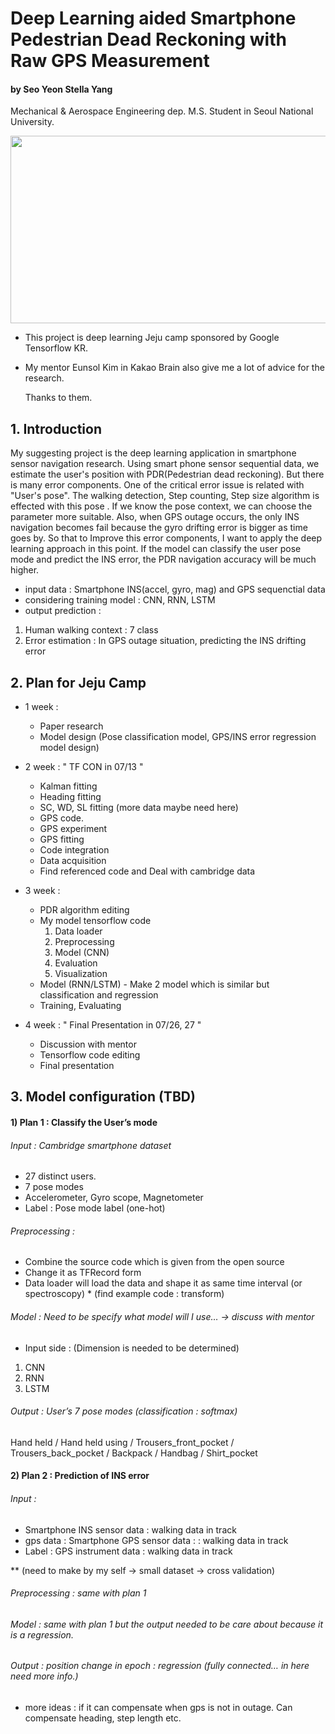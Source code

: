 

Deep Learning aided Smartphone Pedestrian Dead Reckoning with Raw GPS Measurement
======================================================
#### by Seo Yeon Stella Yang
Mechanical & Aerospace Engineering dep. M.S. Student in Seoul National University.






<img width="900" height="300" src = https://user-images.githubusercontent.com/10994112/42506381-b99237c8-847c-11e8-8ce0-07d87fbed14b.png></img>


- This project is deep learning Jeju camp sponsored by Google Tensorflow KR.

- My mentor Eunsol Kim in Kakao Brain also give me a lot of advice for the research.

   Thanks to them.

## 1. Introduction
My suggesting project is the deep learning application in smartphone sensor navigation research. Using smart phone sensor sequential data, we estimate the user's position with PDR(Pedestrian dead reckoning). But there is many error components. One of the critical error issue is related with "User's pose". The walking detection, Step counting, Step size algorithm is effected with this pose . If we know the pose context, we can choose the parameter more suitable. Also, when GPS outage occurs, the only INS navigation becomes fail because the gyro drifting error is bigger as time goes by. So that to Improve this error components, I want to apply the deep learning approach in this point.
If the model can classify the user pose mode and predict the INS error, the PDR navigation accuracy will be much higher. 

* input data : Smartphone INS(accel, gyro, mag) and GPS sequenctial data
* considering training model : CNN, RNN, LSTM
* output prediction : 
1) Human walking context : 7 class
2) Error estimation : In GPS outage situation, predicting the INS drifting error

## 2. Plan for Jeju Camp

* 1 week : 
	- Paper research 
    - Model design
      (Pose classification model, GPS/INS error regression model design)
* 2 week : 
     " TF CON in 07/13 "
    - Kalman fitting
    - Heading fitting
    - SC, WD, SL fitting (more data maybe need here) 
    - GPS code.
    - GPS experiment
    - GPS fitting
    - Code integration
    - Data acquisition
    - Find referenced code and Deal with cambridge data
* 3 week :
    - PDR algorithm editing
    - My model tensorflow code
      1)	Data loader
      2)	Preprocessing
      3)	Model (CNN)
      4)	Evaluation
      5)	Visualization
     - 	Model (RNN/LSTM)
      - Make 2 model which is similar but classification and regression
     - Training, Evaluating
      
* 4 week :	" Final Presentation in 07/26, 27 "
     - Discussion with mentor
     - Tensorflow code editing
     - Final presentation

## 3. Model configuration (TBD)

#### 1)	Plan 1 : Classify the User’s mode
###### Input : Cambridge smartphone dataset 
-	27 distinct users.
-	7 pose modes
-	Accelerometer, Gyro scope, Magnetometer 
-	Label : Pose mode label (one-hot)
###### Preprocessing : 
-	Combine the source code which is given from the open source
-	Change it as TFRecord form 
-	Data loader will load the data and shape it as same time interval (or spectroscopy) * (find example code : transform)
###### Model : Need to be specify what model will I use… -> discuss with mentor
-	Input side : (Dimension is needed to be determined)
  1)	CNN
  2)	RNN
  3)	LSTM
 
###### Output : User’s 7 pose modes (classification : softmax)
Hand held / Hand held using / Trousers_front_pocket / Trousers_back_pocket / Backpack / Handbag / Shirt_pocket 

#### 2) Plan 2 : Prediction of INS error 
###### Input : 
- Smartphone INS sensor data : walking data in track 
- gps data : Smartphone GPS sensor data : : walking data in track
- Label : GPS instrument data : walking data in track

** (need to make by my self -> small dataset -> cross validation)
###### Preprocessing : same with plan 1
###### Model : same with plan 1 but the output needed to be care about because it is a regression.
###### Output : position change in epoch : regression (fully connected… in here need more info.)
+ more ideas : if it can compensate when gps is not in outage. Can compensate heading, step length etc.

 
